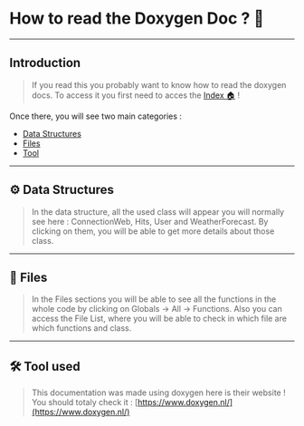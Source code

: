 # How to read the Doxygen Doc ? 🤔

- - -

## Introduction

>If you read this you probably want to know how to read the doxygen docs.
To access it you first need to acces the [Index 🏠](./html/index.html) !

Once there, you will see two main categories :
- [Data Structures](#-data-structures)
- [Files](#-files)
- [Tool](#-tool-used)

- - -

## ⚙️ Data Structures

> In the data structure, all the used class will appear
> you will normally see here : ConnectionWeb, Hits, User and WeatherForecast.
> By clicking on them, you will be able to get more details about those class.

- - -

## 📁 Files

> In the Files sections you will be able to see all the functions in the whole code
> by clicking on Globals -> All -> Functions.
> Also you can access the File List, where you will be able to check in which file are which functions and class.

- - -

## 🛠️ Tool used

> This documentation was made using doxygen here is their website !
> You should totaly check it : [https://www.doxygen.nl/](https://www.doxygen.nl/)
